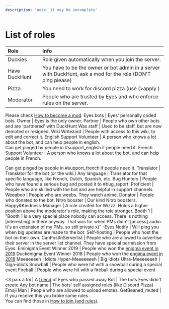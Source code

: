 ```yaml
---
description: 'note: it may be incomplete'
---
```


# List of roles

Role          | Info
:------------ | :----------------------------------------------------------------------------------------------------------
Duckies       | Role given automatically when you join the server.
Have DuckHunt | You have to be the owner or bot admin in a server with DuckHunt, ask a mod for the role (DON'T ping please)
Pizza         | You need to work for discord pizza (use (>apply )
Moderator     | People who are trusted by Eyes and who enforce rules on the server.<br>

Please check [How to become a mod](how-to-become-a-mod.md). Eyes bots | Eyes' personally coded bots. Owner | Eyes is the only owner. Partner | People who own other bots and are 'partnered' with DuckHunt Was staff | Used to be staff, but are now demoted or resigned. Wiki Writezard | People with access to this wiki, to edit and correct it. English Support Volunteer | A person who knows a lot about the bot, and can help people in english.<br>
Can get pinged by people in #support_english if people need it. French Support Volunteer | A person who knows a lot about the bot, and can help people in French.

Can get pinged by people in #support_french if people need it. Translator | Translator for the bot (or the wiki.) Any language | Translator for that specific language, like French, Dutch, Spanish, etc. Bug Hunters | People who have found a serious bug and posted it to #bug_report. Proficient | People who are skilled with the bot and are helpful in support channels. Weeaboo | People who are weebs. They watch anime. Donator | People who donated to the bot. Nitro booster | Our kind Nitro boosters. Happy&Kindness-Manager | A role created for Wizzz. Holds a higher position above the moderator's role, making the role stronger. Booth 1 | "Booth 1 is a very special place nobody can access. There is nothing [interesting] in there anyway. That was for when PMs didn't [access] audio. It's an extension of my PMs, so still private x)" -Eyes Notify | Will ping you when big updates are made to the bot. Self-hosting | People who host the bot on their own. CanPostInServerlist | People who are allowed to advertise their server in the server list channel. They have special permission from Eyes. Eminigma Event Winner 2019 | People who won the [enigma event in 2019](../support-server-lore/server-events/) Duckenigma Event Winner 2018 | People who won the [engima event in 2018](../support-server-lore/server-events/) Meeeeeeeh | Idiots Hyper-Meeeeeeeh | Big idiots Ultra-Meeeeeeeh | Giga-idiots Snowball | People who were hit with a snowball during a special event Fireball | People who were hit with a fireball during a special event

<3 paix à toi | A [friend]( https://cdn.discordapp.com/attachments/446074570156539915/683886001973886984/20200301_215828.jpg) of Eyes who passed away Bot | The bots Eyes didn't create Any bot name | The bots' self assigned roles (like Discord Pizza) Emoji Man | People who are allowed to upload emotes. GetBeaned_muted | If you receive this you broke some rules .<br>
You can find those in [How to join (and rules)](how-to-join.md).

